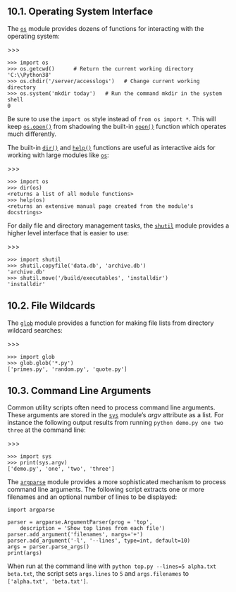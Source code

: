 ## 10.1. Operating System Interface

The [`os`](https://docs.python.org/3/library/os.html#module-os) module provides dozens of functions for interacting with the operating system:

\>>>

```
>>> import os
>>> os.getcwd()      # Return the current working directory
'C:\\Python38'
>>> os.chdir('/server/accesslogs')   # Change current working directory
>>> os.system('mkdir today')   # Run the command mkdir in the system shell
0
```

Be sure to use the `import os` style instead of `from os import *`. This will keep [`os.open()`](https://docs.python.org/3/library/os.html#os.open) from shadowing the built-in [`open()`](https://docs.python.org/3/library/functions.html#open) function which operates much differently.

The built-in [`dir()`](https://docs.python.org/3/library/functions.html#dir) and [`help()`](https://docs.python.org/3/library/functions.html#help) functions are useful as interactive aids for working with large modules like [`os`](https://docs.python.org/3/library/os.html#module-os):

\>>>

```
>>> import os
>>> dir(os)
<returns a list of all module functions>
>>> help(os)
<returns an extensive manual page created from the module's docstrings>
```

For daily file and directory management tasks, the [`shutil`](https://docs.python.org/3/library/shutil.html#module-shutil) module provides a higher level interface that is easier to use:

\>>>

```
>>> import shutil
>>> shutil.copyfile('data.db', 'archive.db')
'archive.db'
>>> shutil.move('/build/executables', 'installdir')
'installdir'
```



## 10.2. File Wildcards

The [`glob`](https://docs.python.org/3/library/glob.html#module-glob) module provides a function for making file lists from directory wildcard searches:

\>>>

```
>>> import glob
>>> glob.glob('*.py')
['primes.py', 'random.py', 'quote.py']
```



## 10.3. Command Line Arguments

Common utility scripts often need to process command line arguments. These arguments are stored in the [`sys`](https://docs.python.org/3/library/sys.html#module-sys) module’s *argv* attribute as a list. For instance the following output results from running `python demo.py one two three` at the command line:

\>>>

```
>>> import sys
>>> print(sys.argv)
['demo.py', 'one', 'two', 'three']
```

The [`argparse`](https://docs.python.org/3/library/argparse.html#module-argparse) module provides a more sophisticated mechanism to process command line arguments. The following script extracts one or more filenames and an optional number of lines to be displayed:

```
import argparse

parser = argparse.ArgumentParser(prog = 'top',
    description = 'Show top lines from each file')
parser.add_argument('filenames', nargs='+')
parser.add_argument('-l', '--lines', type=int, default=10)
args = parser.parse_args()
print(args)
```

When run at the command line with `python top.py --lines=5 alpha.txt beta.txt`, the script sets `args.lines` to `5` and `args.filenames` to `['alpha.txt', 'beta.txt']`.